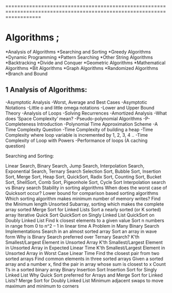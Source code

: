 ========================================================================================================================

# Algorithms ;
 



*Analysis of Algorithms
*Searching and Sorting
*Greedy Algorithms
*Dynamic Programming
*Pattern Searching
*Other String Algorithms
*Backtracking
*Divide and Conquer
*Geometric Algorithms
*Mathematical Algorithms
*Bit Algorithms
*Graph Algorithms
*Randomized Algorithms
*Branch and Bound



## 1 Analysis of Algorithms:


-Asymptotic Analysis
-Worst, Average and Best Cases
-Asymptotic Notations
-Little o and little omega notations
-Lower and Upper Bound Theory
-Analysis of Loops
-Solving Recurrences
-Amortized Analysis
-What does ‘Space Complexity’ mean?
-Pseudo-polynomial Algorithms
-P-Completeness Introduction
-Polynomial Time Approximation Scheme
-A Time Complexity Question
-Time Complexity of building a heap
-Time Complexity where loop variable is incremented by 1, 2, 3, 4 ..
-Time Complexity of Loop with Powers
-Performance of loops (A caching question)

Searching and Sorting:

Linear Search, Binary Search, Jump Search, Interpolation Search, Exponential Search, Ternary Search
Selection Sort, Bubble Sort, Insertion Sort, Merge Sort, Heap Sort, QuickSort, Radix Sort, Counting Sort, Bucket Sort, ShellSort, Comb Sort, Pigeonhole Sort, Cycle Sort
Interpolation search vs Binary search
Stability in sorting algorithms
When does the worst case of Quicksort occur?
Lower bound for comparison based sorting algorithms
Which sorting algorithm makes minimum number of memory writes?
Find the Minimum length Unsorted Subarray, sorting which makes the complete array sorted
Merge Sort for Linked Lists
Sort a nearly sorted (or K sorted) array
Iterative Quick Sort
QuickSort on Singly Linked List
QuickSort on Doubly Linked List
Find k closest elements to a given value
Sort n numbers in range from 0 to n^2 – 1 in linear time
A Problem in Many Binary Search Implementations
Search in an almost sorted array
Sort an array in wave form
Why is Binary Search preferred over Ternary Search?
K’th Smallest/Largest Element in Unsorted Array
K’th Smallest/Largest Element in Unsorted Array in Expected Linear Time
K’th Smallest/Largest Element in Unsorted Array in Worst Case Linear Time
Find the closest pair from two sorted arrays
Find common elements in three sorted arrays
Given a sorted array and a number x, find the pair in array whose sum is closest to x
Count 1’s in a sorted binary array
Binary Insertion Sort
Insertion Sort for Singly Linked List
Why Quick Sort preferred for Arrays and Merge Sort for Linked Lists?
Merge Sort for Doubly Linked List
Minimum adjacent swaps to move maximum and minimum to corners